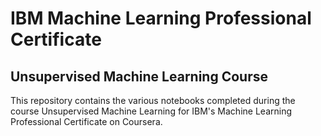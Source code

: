 # IBM Machine Learning Professional Certificate
## Unsupervised Machine Learning Course

This repository contains the various notebooks completed during the course Unsupervised Machine Learning for IBM's Machine Learning Professional Certificate on Coursera.

### 

